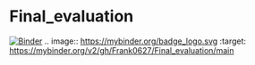 # Final_evaluation
[![Binder](https://mybinder.org/badge_logo.svg)](https://mybinder.org/v2/gh/Frank0627/Final_evaluation/main)
.. image:: https://mybinder.org/badge_logo.svg
 :target: https://mybinder.org/v2/gh/Frank0627/Final_evaluation/main
